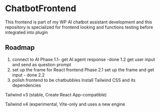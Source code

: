 # ChatbotFrontend

This frontend is part of my WP AI chatbot assistant development and this repository is specialized for frontend looking and functions testing before integrated into plugin

## Roadmap
  1. connect to AI
  Phase 1.1- get  AI agent response -done
  1.2 get user input and send as question prompt
  2. set up the frame for React frontend
  Phase 2.1 set up the frame and get input - done
  2.2 
  3. polish frontend to be chatbubbles
  Install Tailwind CSS and its dependencies 
  

  Tailwind v3 (stable, Create React App-compatible)

Tailwind v4 (experimental, Vite-only and uses a new engine